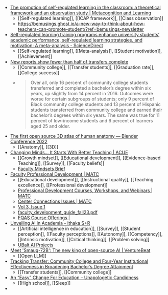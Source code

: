 - [The promotion of self-regulated learning in the classroom: a theoretical framework and an observation study | Metacognition and Learning](https://link.springer.com/article/10.1007/s11409-024-09374-1)
	- [[Self-regulated learning]], [[ICAP framework]], [[Class observation]]
	- https://bemusings.ghost.io/a-new-way-to-think-about-how-teachers-can-promote-student/?ref=bemusings-newsletter
- [Self-regulated learning training programs enhance university students’ academic performance, self-regulated learning strategies, and motivation: A meta-analysis - ScienceDirect](https://www.sciencedirect.com/science/article/abs/pii/S0361476X21000357?casa_token=ABFKc3IFE5kAAAAA%3ALkRzQJwwdUsnikH8ZpAdYVrR0Icr0csUg_G7EfqV3nzUgPggfb-GN_RIuePHQi3wZb3A-Lz-9w&ref=bemusings.ghost.io)
	- [[Self-regulated learning]], [[Meta-analysis]], [[Student motivation]], [[Achievement]]
- [New reports show fewer than half of transfers complete](https://www.insidehighered.com/news/institutions/community-colleges/2024/02/07/new-reports-show-fewer-half-transfers-complete?mc_cid=0d53e668d0)
	- [[Community college]], [[Transfer students]], [[Graduation rate]], [[College success]]
	- >Over all, only 16 percent of community college students transferred and completed a bachelor’s degree within six years, up slightly from 14 percent in 2016. Outcomes were worse for certain subgroups of students; only 9 percent of Black community college students and 13 percent of Hispanic students transferred from community college and earned their bachelor’s degrees within six years. The same was true for 11 percent of low-income students and 6 percent of learners aged 25 and older.
- [The first open source 3D atlas of human anatomy — Blender Conference 2022](https://conference.blender.org/2022/presentations/1365/)
	- [[Anatomy]], [[3D]]
- [Changing Minds… It Starts With Better Teaching | ACUE](https://acue.org/blog/changing-mindset-starts-with-better-teaching/)
	- [[Growth mindset]], [[Educational development]], [[Evidence-based Teaching]], [[Survey]], [[Faculty beliefs]]
	- [Faculty Mindsets Brief](https://acue.org/mindsetsbrief/)
- [Faculty Professional Development | MATC](https://www.matc.edu/who-we-are/offices/center-for-teaching-excellence/faculty-professional-development/index.html)
	- [[Educational development]], [[Instructional quality]], [[Teaching excellence]], [[Professional development]]
	- [Professional Development Courses, Workshops, and Webinars | MATC](https://www.matc.edu/who-we-are/offices/center-for-teaching-excellence/faculty-professional-development/professional-development-courses-workshops-and-webinars.html)
	- [Center Connections Issues | MATC](https://www.matc.edu/who-we-are/offices/center-for-teaching-excellence/faculty-professional-development/issues-of-the-center-connections.html)
	- [Vol 3, Issue 1](https://publicate.it/p/RZsXvwpxOmql370782)
	- [faculty_development_guide_fall23.pdf](https://www.matc.edu/who-we-are/offices/center-for-teaching-excellence/faculty-professional-development/fqas/faculty_development_guide_fall23.pdf)
	- [FQAS Course Offerings |](https://mywtcs.wtcsystem.edu/educational-services/fqas/fqas-course-offerings/)
- [Unveiling AI in Academia - Ithaka S+R](https://sr.ithaka.org/blog/unveiling-ai-in-academia/)
	- [[Artificial intelligence in education]], [[Survey]], [[Student perception]], [[Faculty perceptions]], [[Autonomy]], [[Competency]], [[Intrinsic motivation]], [[Critical thinking]], [[Problem solving]]
	- [UBalt AI Projects](https://library.ubalt.edu/celtt/emerging-learning-tech/artificial-intelligence/ubalt-ai-projects.cfm)
- [Meet 'Smaug-72B': The new king of open-source AI | VentureBeat](https://venturebeat.com/ai/meet-smaug-72b-the-new-king-of-open-source-ai/)
	- [[Open LLM]]
- [Tracking Transfer: Community College and Four-Year Institutional Effectiveness in Broadening Bachelor’s Degree Attainment](https://ccrc.tc.columbia.edu/publications/Tracking-Transfer-Community-College-and-Four-Year-Institutional-Effectiveness-in-Broadening-Bachelors-Degree-Attainment.html)
	- [[Transfer students]], [[Community college]]
- [An “Easy” Change For Education – Unapologetic Candidness](https://unapologetic-candidness.com/2024/02/07/an-easy-change-for-education/)
	- [[High school]], [[Sleep]]
-